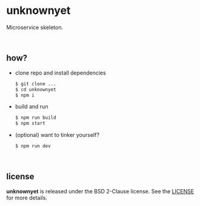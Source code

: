 # unknownyet

Microservice skeleton.

<br />




## how?

* clone repo and install dependencies
    ```bash
    $ git clone ...
    $ cd unknownyet
    $ npm i
    ```

* build and run
    ```bash
    $ npm run build
    $ npm start
    ```

* (optional) want to tinker yourself?
    ```bash
    $ npm run dev
    ```

<br />




## license

**unknownyet** is released under the BSD 2-Clause license. See the
[LICENSE](./LICENSE) for more details.
